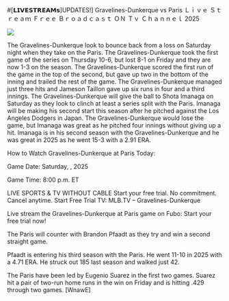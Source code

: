 #[𝗟𝗜𝗩𝗘𝗦𝗧𝗥𝗘𝗔𝗠𝘀]UPDATES!] Gravelines-Dunkerque vs Paris Ｌｉｖｅ Ｓｔｒｅａｍ Ｆｒｅｅ Ｂｒｏａｄｃａｓｔ ＯＮ Ｔｖ Ｃｈａｎｎｅｌ  2025  
  
  
[![](https://i.imgur.com/qSNzIqt.png)](https://movie.rssnews.media/urZrQRrD.php)  
  
The Gravelines-Dunkerque look to bounce back from a loss on Saturday night when they take on the Paris. The Gravelines-Dunkerque took the first game of the series on Thursday 10-6, but lost 8-1 on Friday and they are now 1-3 on the season. The Gravelines-Dunkerque scored the first run of the game in the top of the second, but gave up two in the bottom of the inning and trailed the rest of the game. The Gravelines-Dunkerque managed just three hits and Jameson Taillon gave up six runs in four and a third innings. The Gravelines-Dunkerque will give the ball to Shota Imanaga on Saturday as they look to clinch at least a series split with the Paris. Imanaga will be making his second start this season after he pitched against the Los Angeles Dodgers in Japan. The Gravelines-Dunkerque would lose the game, but Imanaga was great as he pitched four innings without giving up a hit. Imanaga is in his second season with the Gravelines-Dunkerque and he was great in 2025 as he went 15-3 with a 2.91 ERA.

How to Watch Gravelines-Dunkerque at Paris Today:

Game Date: Saturday, , 2025

Game Time: 8:00 p.m. ET

LIVE SPORTS & TV WITHOUT CABLE
Start your free trial. No commitment. Cancel anytime.
Start Free Trial
TV: MLB.TV – Gravelines-Dunkerque

Live stream the Gravelines-Dunkerque at Paris game on Fubo: Start your free trial now!

The Paris will counter with Brandon Pfaadt as they try and win a second straight game.

Pfaadt is entering his third season with the Paris. He went 11-10 in 2025 with a 4.71 ERA. He struck out 185 last season and walked just 42.

The Paris have been led by Eugenio Suarez in the first two games. Suarez hit a pair of two-run home runs in the win on Friday and is hitting .429 through two games. [WnawE]